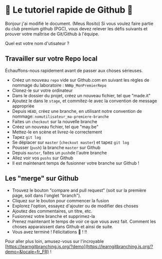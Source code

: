 # 🌱 Le tutoriel rapide de Github 🌱
Bonjour j'ai modifié le document. (Meus Rosito)
Si vous voulez faire partie du club premium github (PGC), vous devez relever les défis suivants et prouver votre maîtrise de Git/Github à l'équipe.

Quel est votre nom d'utisateur ?

## Travailler sur votre Repo local
Échauffons-nous rapidement avant de passer aux choses sérieuses.

- Créez un nouveau `repo` vide sur Github.com en suivant les règles de nommage du laboratoire : `NNNp_MonPremierRepo`
- Clonez-le sur votre ordinateur
- Dans le dossier du projet, créez un nouveau fichier, tel que "made.it"
- Ajoutez le dans le `stage`, et commitez-le avec la convention de message appropriée
- Depuis `HEAD`, créez une branche, en utilisant notre convention de nommage: `nomutilisateur_ma-premiere-branche`
- Faites un `checkout` sur la nouvelle branche
- Créez un nouveau fichier, tel que "may.be"
- Mettez-le en scène et livrez-le correctement
- Tapez `git log`
- Se déplacer sur `master` (`checkout master`) et tapez `git log`
- Pousser (`push`) la branche `master` sur Github
- Depuis `master`, faites un `push`de l'autre branche
- Allez voir vos `pushs` sur Github
- Il est maintenant temps de fusionner votre branche sur Github !

## Les "merge" sur Github

- Trouvez le bouton "compare and pull request" (soit sur la première page, soit dans l'onglet "branch").
- Cliquez sur le bouton pour commencer la fusion
- Explorez l'option, essayez d'ajouter ou de modifier des choses
- Ajoutez des commentaires, un titre, etc.
- Fusionnez votre branche et supprimez-la
- Prenez maintenant le temps de voir ce que vous avez fait. Comment les choses apparaissent dans Github et ainsi de suite.
- Vous avez terminé ! Félicitations 🎉 ! !!

Pour aller plus loin, amusez-vous sur l'incroyable [https://learngitbranching.js.org/?demo](https://learngitbranching.js.org/?demo=&locale=fr_FR) !
